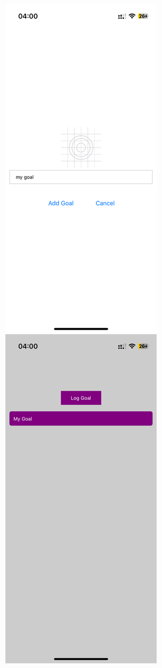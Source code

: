 
![Alt text](https://github.com/shreygargofficial/Reactnative/blob/GoalsAppSimple/assets/IMG_1754.PNG)
![Alt text](https://github.com/shreygargofficial/Reactnative/blob/GoalsAppSimple/assets/IMG_1755.PNG)
